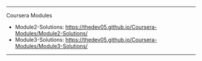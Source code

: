 
****************************************************************************************************************************************************************************
 Coursera Modules
  - Module2-Solutions: https://thedev05.github.io/Coursera-Modules/Module2-Solutions/
  - Module3-Solutions: https://thedev05.github.io/Coursera-Modules/Module3-Solutions/
  
  
 
****************************************************************************************************************************************************************************
